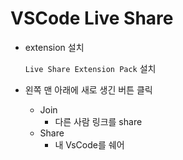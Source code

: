 # VSCode Live Share

- extension 설치

  `Live Share Extension Pack` 설치



- 왼쪽 맨 아래에 새로 생긴 버튼 클릭
  - Join
    - 다른 사람 링크를 share
  - Share
    - 내 VsCode를 쉐어